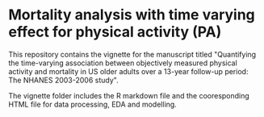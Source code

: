 # Mortality analysis with time varying effect for physical activity (PA)

This repository contains the vignette for the manuscript titled "Quantifying the time-varying association between objectively measured physical activity and mortality in US older adults over a 13-year follow-up period: The NHANES 2003-2006 study".

The vignette folder includes the R markdown file and the cooresponding HTML file for data processing, EDA and modelling.
